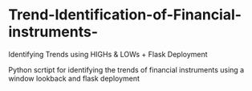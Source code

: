 # Trend-Identification-of-Financial-instruments-
Identifying Trends using HIGHs & LOWs + Flask Deployment

Python scrtipt for identifying the trends of financial instruments using a window lookback and flask deployment

